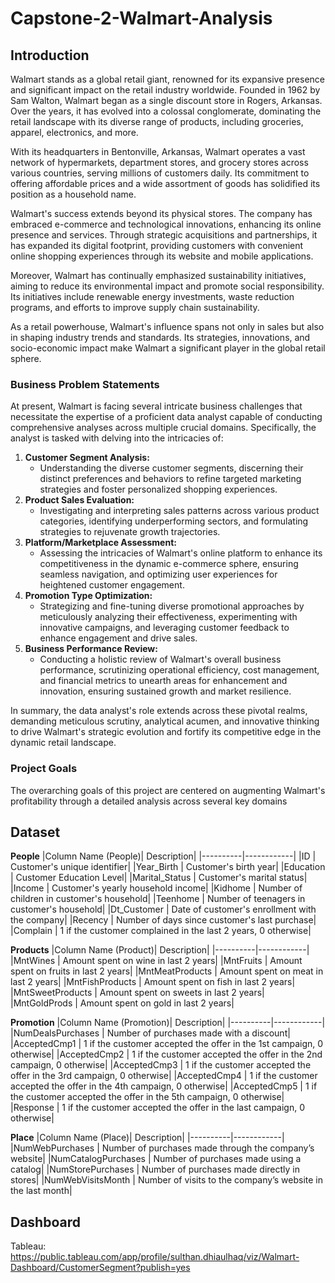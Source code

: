 # Capstone-2-Walmart-Analysis

## **Introduction**
Walmart stands as a global retail giant, renowned for its expansive presence and significant impact on the retail industry worldwide. Founded in 1962 by Sam Walton, Walmart began as a single discount store in Rogers, Arkansas. Over the years, it has evolved into a colossal conglomerate, dominating the retail landscape with its diverse range of products, including groceries, apparel, electronics, and more.

With its headquarters in Bentonville, Arkansas, Walmart operates a vast network of hypermarkets, department stores, and grocery stores across various countries, serving millions of customers daily. Its commitment to offering affordable prices and a wide assortment of goods has solidified its position as a household name.

Walmart's success extends beyond its physical stores. The company has embraced e-commerce and technological innovations, enhancing its online presence and services. Through strategic acquisitions and partnerships, it has expanded its digital footprint, providing customers with convenient online shopping experiences through its website and mobile applications.

Moreover, Walmart has continually emphasized sustainability initiatives, aiming to reduce its environmental impact and promote social responsibility. Its initiatives include renewable energy investments, waste reduction programs, and efforts to improve supply chain sustainability.

As a retail powerhouse, Walmart's influence spans not only in sales but also in shaping industry trends and standards. Its strategies, innovations, and socio-economic impact make Walmart a significant player in the global retail sphere.

### **Business Problem Statements**
At present, Walmart is facing several intricate business challenges that necessitate the expertise of a proficient data analyst capable of conducting comprehensive analyses across multiple crucial domains. Specifically, the analyst is tasked with delving into the intricacies of:
1. **Customer Segment Analysis:** 
    - Understanding the diverse customer segments, discerning their distinct preferences and behaviors to refine targeted marketing strategies and foster personalized shopping experiences.
2. **Product Sales Evaluation:**
    - Investigating and interpreting sales patterns across various product categories, identifying underperforming sectors, and formulating strategies to rejuvenate growth trajectories.
3. **Platform/Marketplace Assessment:**
    - Assessing the intricacies of Walmart's online platform to enhance its competitiveness in the dynamic e-commerce sphere, ensuring seamless navigation, and optimizing user experiences for heightened customer engagement.
4. **Promotion Type Optimization:**
    - Strategizing and fine-tuning diverse promotional approaches by meticulously analyzing their effectiveness, experimenting with innovative campaigns, and leveraging customer feedback to enhance engagement and drive sales.
5. **Business Performance Review:** 
    - Conducting a holistic review of Walmart's overall business performance, scrutinizing operational efficiency, cost management, and financial metrics to unearth areas for enhancement and innovation, ensuring sustained growth and market resilience.

In summary, the data analyst's role extends across these pivotal realms, demanding meticulous scrutiny, analytical acumen, and innovative thinking to drive Walmart's strategic evolution and fortify its competitive edge in the dynamic retail landscape.

### **Project Goals**
The overarching goals of this project are centered on augmenting Walmart's profitability through a detailed analysis across several key domains

## **Dataset**
**People**
|Column Name (People)| Description|
|----------|------------|
|ID | Customer's unique identifier|
|Year_Birth | Customer's birth year|
|Education | Customer Education Level|
|Marital_Status | Customer's marital status|
|Income | Customer's yearly household income|
|Kidhome | Number of children in customer's household|
|Teenhome | Number of teenagers in customer's household|
|Dt_Customer | Date of customer's enrollment with the company|
|Recency | Number of days since customer's last purchase|
|Complain | 1 if the customer complained in the last 2 years, 0 otherwise|

**Products**
|Column Name (Product)| Description|
|----------|------------|
|MntWines | Amount spent on wine in last 2 years|
|MntFruits | Amount spent on fruits in last 2 years|
|MntMeatProducts | Amount spent on meat in last 2 years|
|MntFishProducts | Amount spent on fish in last 2 years|
|MntSweetProducts | Amount spent on sweets in last 2 years|
|MntGoldProds | Amount spent on gold in last 2 years| 

**Promotion**
|Column Name (Promotion)| Description|
|----------|------------|
|NumDealsPurchases | Number of purchases made with a discount|
|AcceptedCmp1 | 1 if the customer accepted the offer in the 1st campaign, 0 otherwise|
|AcceptedCmp2 | 1 if the customer accepted the offer in the 2nd campaign, 0 otherwise|
|AcceptedCmp3 | 1 if the customer accepted the offer in the 3rd campaign, 0 otherwise|
|AcceptedCmp4 | 1 if the customer accepted the offer in the 4th campaign, 0 otherwise|
|AcceptedCmp5 | 1 if the customer accepted the offer in the 5th campaign, 0 otherwise|
|Response | 1 if the customer accepted the offer in the last campaign, 0 otherwise|

**Place**
|Column Name (Place)| Description|
|----------|------------|
|NumWebPurchases | Number of purchases made through the company’s website|
|NumCatalogPurchases | Number of purchases made using a catalog|
|NumStorePurchases | Number of purchases made directly in stores|
|NumWebVisitsMonth | Number of visits to the company’s website in the last month|

## **Dashboard**
Tableau: https://public.tableau.com/app/profile/sulthan.dhiaulhaq/viz/Walmart-Dashboard/CustomerSegment?publish=yes

